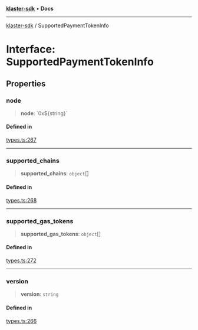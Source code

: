 [**klaster-sdk**](../README.md) • **Docs**

***

[klaster-sdk](../README.md) / SupportedPaymentTokenInfo

# Interface: SupportedPaymentTokenInfo

## Properties

### node

> **node**: \`0x$\{string\}\`

#### Defined in

[types.ts:267](https://github.com/0xPolycode/klaster-sdk/blob/22818a55dcbe1c33192fea1bbe40e4f250ddf045/src/types.ts#L267)

***

### supported\_chains

> **supported\_chains**: `object`[]

#### Defined in

[types.ts:268](https://github.com/0xPolycode/klaster-sdk/blob/22818a55dcbe1c33192fea1bbe40e4f250ddf045/src/types.ts#L268)

***

### supported\_gas\_tokens

> **supported\_gas\_tokens**: `object`[]

#### Defined in

[types.ts:272](https://github.com/0xPolycode/klaster-sdk/blob/22818a55dcbe1c33192fea1bbe40e4f250ddf045/src/types.ts#L272)

***

### version

> **version**: `string`

#### Defined in

[types.ts:266](https://github.com/0xPolycode/klaster-sdk/blob/22818a55dcbe1c33192fea1bbe40e4f250ddf045/src/types.ts#L266)
